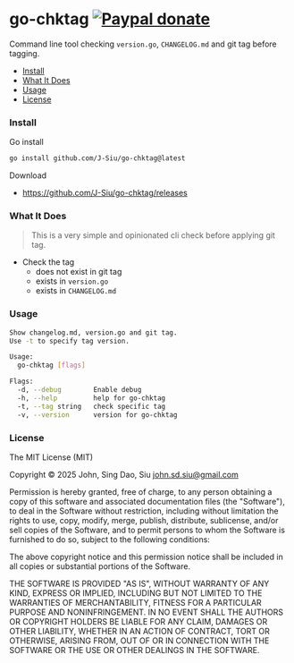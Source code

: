 # go-chktag [![Paypal donate](https://www.paypalobjects.com/en_US/i/btn/btn_donate_LG.gif)](https://www.paypal.com/donate/?business=HZF49NM9D35SJ&no_recurring=0&currency_code=CAD)

Command line tool checking `version.go`, `CHANGELOG.md` and git tag before tagging.

- [Install](#install)
- [What It Does](#what-it-does)
- [Usage](#usage)
- [License](#license)

<!--more-->

### Install

Go install

```sh
go install github.com/J-Siu/go-chktag@latest
```

Download

- https://github.com/J-Siu/go-chktag/releases

### What It Does

> This is a very simple and opinionated cli check before applying git tag.

- Check the tag
  - does not exist in git tag
  - exists in `version.go`
  - exists in `CHANGELOG.md`

### Usage

```sh
Show changelog.md, version.go and git tag.
Use -t to specify tag version.

Usage:
  go-chktag [flags]

Flags:
  -d, --debug        Enable debug
  -h, --help         help for go-chktag
  -t, --tag string   check specific tag
  -v, --version      version for go-chktag
```

### License

The MIT License (MIT)

Copyright © 2025 John, Sing Dao, Siu <john.sd.siu@gmail.com>

Permission is hereby granted, free of charge, to any person obtaining a copy of this software and associated documentation files (the "Software"), to deal in the Software without restriction, including without limitation the rights to use, copy, modify, merge, publish, distribute, sublicense, and/or sell copies of the Software, and to permit persons to whom the Software is furnished to do so, subject to the following conditions:

The above copyright notice and this permission notice shall be included in all copies or substantial portions of the Software.

THE SOFTWARE IS PROVIDED "AS IS", WITHOUT WARRANTY OF ANY KIND, EXPRESS OR IMPLIED, INCLUDING BUT NOT LIMITED TO THE WARRANTIES OF MERCHANTABILITY, FITNESS FOR A PARTICULAR PURPOSE AND NONINFRINGEMENT. IN NO EVENT SHALL THE AUTHORS OR COPYRIGHT HOLDERS BE LIABLE FOR ANY CLAIM, DAMAGES OR OTHER LIABILITY, WHETHER IN AN ACTION OF CONTRACT, TORT OR OTHERWISE, ARISING FROM, OUT OF OR IN CONNECTION WITH THE SOFTWARE OR THE USE OR OTHER DEALINGS IN THE SOFTWARE.
